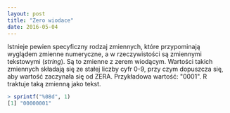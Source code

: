 ```yaml
---
layout: post
title: "Zero wiodace"
date: 2016-05-04
---
```


Istnieje pewien specyficzny rodzaj zmiennych, które przypominają wyglądem zmienne numeryczne, a w rzeczywistości są zmiennymi tekstowymi (_string_). Są to zmienne z zerem wiodącym. Wartości takich zmiennych składają się ze stałej liczby cyfr 0-9, przy czym dopuszcza się, aby wartość zaczynała się od ZERA. Przykładowa wartość: "0001". R traktuje taką zmienną jako tekst. 

```r
> sprintf("%08d", 1)
[1] "00000001"
```
